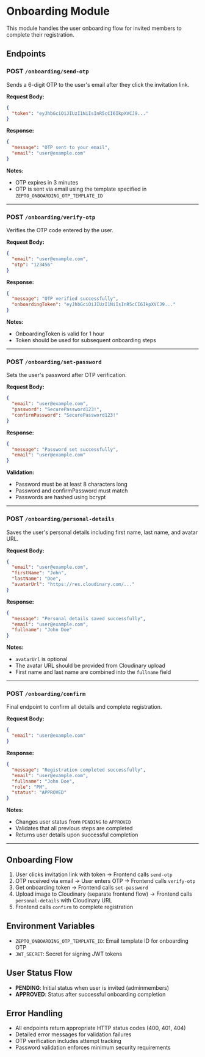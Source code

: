 # Onboarding Module

This module handles the user onboarding flow for invited members to complete their registration.

## Endpoints

### POST `/onboarding/send-otp`

Sends a 6-digit OTP to the user's email after they click the invitation link.

**Request Body:**
```json
{
  "token": "eyJhbGciOiJIUzI1NiIsInR5cCI6IkpXVCJ9..."
}
```

**Response:**
```json
{
  "message": "OTP sent to your email",
  "email": "user@example.com"
}
```

**Notes:**
- OTP expires in 3 minutes
- OTP is sent via email using the template specified in `ZEPTO_ONBOARDING_OTP_TEMPLATE_ID`

---

### POST `/onboarding/verify-otp`

Verifies the OTP code entered by the user.

**Request Body:**
```json
{
  "email": "user@example.com",
  "otp": "123456"
}
```

**Response:**
```json
{
  "message": "OTP verified successfully",
  "onboardingToken": "eyJhbGciOiJIUzI1NiIsInR5cCI6IkpXVCJ9..."
}
```

**Notes:**
- OnboardingToken is valid for 1 hour
- Token should be used for subsequent onboarding steps

---

### POST `/onboarding/set-password`

Sets the user's password after OTP verification.

**Request Body:**
```json
{
  "email": "user@example.com",
  "password": "SecurePassword123!",
  "confirmPassword": "SecurePassword123!"
}
```

**Response:**
```json
{
  "message": "Password set successfully",
  "email": "user@example.com"
}
```

**Validation:**
- Password must be at least 8 characters long
- Password and confirmPassword must match
- Passwords are hashed using bcrypt

---

### POST `/onboarding/personal-details`

Saves the user's personal details including first name, last name, and avatar URL.

**Request Body:**
```json
{
  "email": "user@example.com",
  "firstName": "John",
  "lastName": "Doe",
  "avatarUrl": "https://res.cloudinary.com/..."
}
```

**Response:**
```json
{
  "message": "Personal details saved successfully",
  "email": "user@example.com",
  "fullname": "John Doe"
}
```

**Notes:**
- `avatarUrl` is optional
- The avatar URL should be provided from Cloudinary upload
- First name and last name are combined into the `fullname` field

---

### POST `/onboarding/confirm`

Final endpoint to confirm all details and complete registration.

**Request Body:**
```json
{
  "email": "user@example.com"
}
```

**Response:**
```json
{
  "message": "Registration completed successfully",
  "email": "user@example.com",
  "fullname": "John Doe",
  "role": "PM",
  "status": "APPROVED"
}
```

**Notes:**
- Changes user status from `PENDING` to `APPROVED`
- Validates that all previous steps are completed
- Returns user details upon successful completion

---

## Onboarding Flow

1. User clicks invitation link with token → Frontend calls `send-otp`
2. OTP received via email → User enters OTP → Frontend calls `verify-otp`
3. Get onboarding token → Frontend calls `set-password`
4. Upload image to Cloudinary (separate frontend flow) → Frontend calls `personal-details` with Cloudinary URL
5. Frontend calls `confirm` to complete registration

## Environment Variables

- `ZEPTO_ONBOARDING_OTP_TEMPLATE_ID`: Email template ID for onboarding OTP
- `JWT_SECRET`: Secret for signing JWT tokens

## User Status Flow

- **PENDING**: Initial status when user is invited (adminmembers)
- **APPROVED**: Status after successful onboarding completion

## Error Handling

- All endpoints return appropriate HTTP status codes (400, 401, 404)
- Detailed error messages for validation failures
- OTP verification includes attempt tracking
- Password validation enforces minimum security requirements

